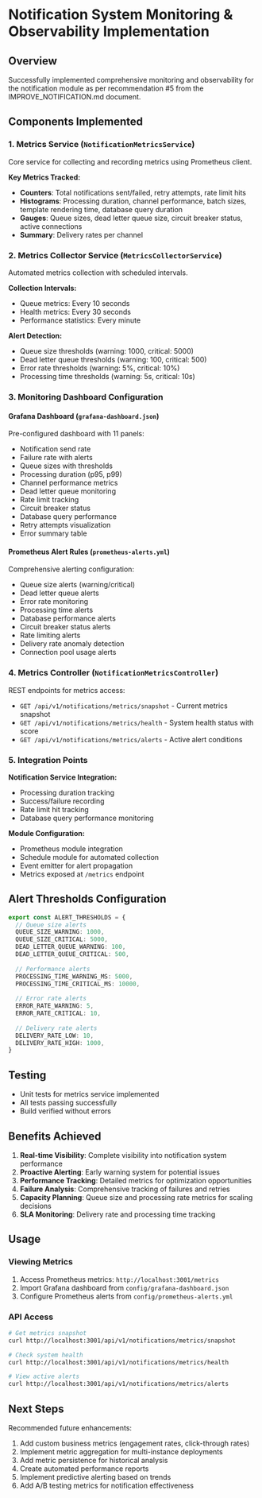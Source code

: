 # Notification System Monitoring & Observability Implementation

## Overview
Successfully implemented comprehensive monitoring and observability for the notification module as per recommendation #5 from the IMPROVE_NOTIFICATION.md document.

## Components Implemented

### 1. Metrics Service (`NotificationMetricsService`)
Core service for collecting and recording metrics using Prometheus client.

**Key Metrics Tracked:**
- **Counters**: Total notifications sent/failed, retry attempts, rate limit hits
- **Histograms**: Processing duration, channel performance, batch sizes, template rendering time, database query duration
- **Gauges**: Queue sizes, dead letter queue size, circuit breaker status, active connections
- **Summary**: Delivery rates per channel

### 2. Metrics Collector Service (`MetricsCollectorService`)
Automated metrics collection with scheduled intervals.

**Collection Intervals:**
- Queue metrics: Every 10 seconds
- Health metrics: Every 30 seconds  
- Performance statistics: Every minute

**Alert Detection:**
- Queue size thresholds (warning: 1000, critical: 5000)
- Dead letter queue thresholds (warning: 100, critical: 500)
- Error rate thresholds (warning: 5%, critical: 10%)
- Processing time thresholds (warning: 5s, critical: 10s)

### 3. Monitoring Dashboard Configuration

#### Grafana Dashboard (`grafana-dashboard.json`)
Pre-configured dashboard with 11 panels:
- Notification send rate
- Failure rate with alerts
- Queue sizes with thresholds
- Processing duration (p95, p99)
- Channel performance metrics
- Dead letter queue monitoring
- Rate limit tracking
- Circuit breaker status
- Database query performance
- Retry attempts visualization
- Error summary table

#### Prometheus Alert Rules (`prometheus-alerts.yml`)
Comprehensive alerting configuration:
- Queue size alerts (warning/critical)
- Dead letter queue alerts
- Error rate monitoring
- Processing time alerts
- Database performance alerts
- Circuit breaker status alerts
- Rate limiting alerts
- Delivery rate anomaly detection
- Connection pool usage alerts

### 4. Metrics Controller (`NotificationMetricsController`)
REST endpoints for metrics access:
- `GET /api/v1/notifications/metrics/snapshot` - Current metrics snapshot
- `GET /api/v1/notifications/metrics/health` - System health status with score
- `GET /api/v1/notifications/metrics/alerts` - Active alert conditions

### 5. Integration Points

**Notification Service Integration:**
- Processing duration tracking
- Success/failure recording
- Rate limit hit tracking
- Database query performance monitoring

**Module Configuration:**
- Prometheus module integration
- Schedule module for automated collection
- Event emitter for alert propagation
- Metrics exposed at `/metrics` endpoint

## Alert Thresholds Configuration

```typescript
export const ALERT_THRESHOLDS = {
  // Queue size alerts
  QUEUE_SIZE_WARNING: 1000,
  QUEUE_SIZE_CRITICAL: 5000,
  DEAD_LETTER_QUEUE_WARNING: 100,
  DEAD_LETTER_QUEUE_CRITICAL: 500,
  
  // Performance alerts
  PROCESSING_TIME_WARNING_MS: 5000,
  PROCESSING_TIME_CRITICAL_MS: 10000,
  
  // Error rate alerts
  ERROR_RATE_WARNING: 5,
  ERROR_RATE_CRITICAL: 10,
  
  // Delivery rate alerts
  DELIVERY_RATE_LOW: 10,
  DELIVERY_RATE_HIGH: 1000,
}
```

## Testing
- Unit tests for metrics service implemented
- All tests passing successfully
- Build verified without errors

## Benefits Achieved

1. **Real-time Visibility**: Complete visibility into notification system performance
2. **Proactive Alerting**: Early warning system for potential issues
3. **Performance Tracking**: Detailed metrics for optimization opportunities
4. **Failure Analysis**: Comprehensive tracking of failures and retries
5. **Capacity Planning**: Queue size and processing rate metrics for scaling decisions
6. **SLA Monitoring**: Delivery rate and processing time tracking

## Usage

### Viewing Metrics
1. Access Prometheus metrics: `http://localhost:3001/metrics`
2. Import Grafana dashboard from `config/grafana-dashboard.json`
3. Configure Prometheus alerts from `config/prometheus-alerts.yml`

### API Access
```bash
# Get metrics snapshot
curl http://localhost:3001/api/v1/notifications/metrics/snapshot

# Check system health
curl http://localhost:3001/api/v1/notifications/metrics/health

# View active alerts
curl http://localhost:3001/api/v1/notifications/metrics/alerts
```

## Next Steps

Recommended future enhancements:
1. Add custom business metrics (engagement rates, click-through rates)
2. Implement metric aggregation for multi-instance deployments
3. Add metric persistence for historical analysis
4. Create automated performance reports
5. Implement predictive alerting based on trends
6. Add A/B testing metrics for notification effectiveness
